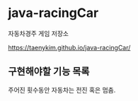# java-racingCar

자동차경주 게임 저장소

https://taenykim.github.io/java-racingCar/

## 구현해야할 기능 목록

주어진 횟수동안 자동차는 전진 혹은 멈춤.

